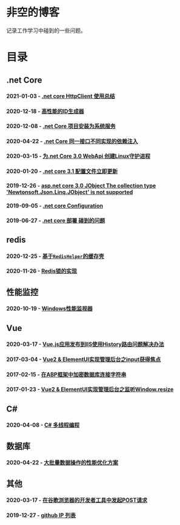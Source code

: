 # 非空的博客
记录工作学习中碰到的一些问题。

# 目录

## .net Core

#### 2021-01-03 - [.net core HttpClient 使用总结](https://github.com/ren8179/blog/issues/21)
#### 2020-12-18 - [高性能的ID生成器](https://github.com/ren8179/blog/issues/19)
#### 2020-12-08 - [.net Core 项目安装为系统服务](https://github.com/ren8179/blog/issues/18)
#### 2020-04-22 - [.net Core 同一接口不同实现的依赖注入](https://github.com/ren8179/blog/issues/15)
#### 2020-03-15 - [为.net Core 3.0 WebApi 创建Linux守护进程](https://github.com/ren8179/blog/issues/10)
#### 2020-01-20 - [.net core 3.1 配置文件立即更新](https://github.com/ren8179/blog/issues/9)
#### 2019-12-26 - [asp.net core 3.0 JObject The collection type 'Newtonsoft.Json.Linq.JObject' is not supported](https://github.com/ren8179/blog/issues/8)
#### 2019-09-05 - [.net core Configuration](https://github.com/ren8179/blog/issues/6)
#### 2019-06-27 - [.net core 部署 碰到的问题](https://github.com/ren8179/blog/issues/5)

## redis

#### 2020-12-25 - [基于`RedisHelper`的缓存壳](https://github.com/ren8179/blog/issues/20)
#### 2020-11-26 - [Redis锁的实现](https://github.com/ren8179/blog/issues/17)

## 性能监控

#### 2020-10-19 - [Windows性能监视器](https://github.com/ren8179/blog/issues/16)

## Vue

#### 2020-03-17 - [Vue.js应用发布到IIS使用History路由问题解决办法](https://github.com/ren8179/blog/issues/11)
#### 2017-03-04 - [Vue2 & ElementUI实现管理后台之input获得焦点](https://github.com/ren8179/blog/issues/3)
#### 2017-02-15 - [在ABP框架中加密数据库连接字符串](https://github.com/ren8179/blog/issues/2)
#### 2017-01-23 - [Vue2 & ElementUI实现管理后台之监听Window.resize](https://github.com/ren8179/blog/issues/1)

## C#

#### 2020-04-08 - [C# 多线程编程](https://github.com/ren8179/blog/issues/13)

## 数据库

#### 2020-04-22 - [大批量数据操作的性能优化方案](https://github.com/ren8179/blog/issues/14)

## 其他

#### 2020-03-17 - [在谷歌浏览器的开发者工具中发起POST请求](https://github.com/ren8179/blog/issues/12)
#### 2019-12-27 - [github IP 列表](https://github.com/ren8179/blog/issues/7)
